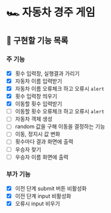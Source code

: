 # 🏎️ 자동차 경주 게임

## 🎯 구현할 기능 목록

### 주 기능

- [x] 횟수 입력창, 실행결과 가리기
- [x] 자동차 이름 입력받기
- [x] 자동차 이름 오류체크 하고 오류시 `alert`
- [x] 횟수 입력창 띄우기
- [x] 이동할 횟수 입력받기
- [ ] 이동할 횟수 오류체크 하고 오류시 `alert`
- [ ] 자동차 객체 생성
- [ ] random 값을 구해 이동을 결정하는 기능
- [ ] 이동, 정지시 값 변화
- [ ] 횟수마다 결과 화면에 출력
- [ ] 우승자 찾기
- [ ] 우승자 이름 화면에 출력

### 부가 기능

- [x] 이전 단계 submit 버튼 비활성화
- [x] 이전 단계 input 비활성화
- [x] 오류시 input 비우기
